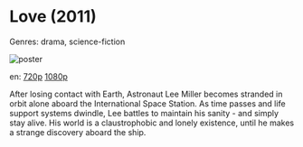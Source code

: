 # Love (2011)

Genres: drama, science-fiction

![poster](http://image.tmdb.org/t/p/w500/8ipBVqInnO3RjTyRf1aU4dE1SKD.jpg)

en:
  [720p](magnet:?xt=urn:btih:d50962dc132e8159a56ca4d329aa6b87bb152b9a&dn=Love+%282011%29+720p+BrRip+x264+-+YIFY&tr=udp%3A%2F%2Ftracker.openbittorrent.com%3A80%2Fannounce&tr=udp%3A%2F%2Fglotorrents.pw%3A6969%2Fannounce&tr=udp%3A%2F%2Ftracker.openbittorrent.com%3A80%2Fannounce&tr=udp%3A%2F%2Ftracker.opentrackr.org%3A1337%2Fannounce&tr=udp%3A%2F%2Fzer0day.to%3A1337%2Fannounce&tr=udp%3A%2F%2Ftracker.coppersurfer.tk%3A6969%2Fannounce)
  [1080p](magnet:?xt=urn:btih:1badd5980fa6278d37dd8f2acd350cb93792ca45&dn=Love+%282011%29+1080p+BrRip+x264+-+YIFY&tr=udp%3A%2F%2Ftracker.openbittorrent.com%3A80%2Fannounce&tr=udp%3A%2F%2Fglotorrents.pw%3A6969%2Fannounce&tr=udp%3A%2F%2Ftracker.openbittorrent.com%3A80%2Fannounce&tr=udp%3A%2F%2Ftracker.opentrackr.org%3A1337%2Fannounce&tr=udp%3A%2F%2Fzer0day.to%3A1337%2Fannounce&tr=udp%3A%2F%2Ftracker.coppersurfer.tk%3A6969%2Fannounce)
  


After losing contact with Earth, Astronaut Lee Miller becomes stranded in orbit alone aboard the International Space Station. As time passes and life support systems dwindle, Lee battles to maintain his sanity - and simply stay alive. His world is a claustrophobic and lonely existence, until he makes a strange discovery aboard the ship.